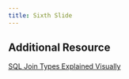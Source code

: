 ```yaml
---
title: Sixth Slide
---
```


## Additional Resource

[SQL Join Types Explained Visually](https://dataschool.com/how-to-teach-people-sql/sql-join-types-explained-visually/)
